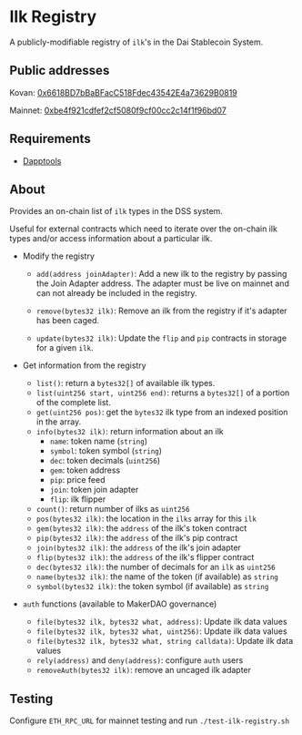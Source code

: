 # Ilk Registry

A publicly-modifiable registry of `ilk`'s in the Dai Stablecoin System.

## Public addresses

Kovan: [0x6618BD7bBaBFacC518Fdec43542E4a73629B0819](https://kovan.etherscan.io/address/0x6618bd7bbabfacc518fdec43542e4a73629b0819)

Mainnet: [0xbe4f921cdfef2cf5080f9cf00cc2c14f1f96bd07](https://etherscan.io/address/0xbe4f921cdfef2cf5080f9cf00cc2c14f1f96bd07)

## Requirements

* [Dapptools](https://github.com/dapphub/dapptools)

## About

Provides an on-chain list of `ilk` types in the DSS system.

Useful for external contracts which need to iterate over the on-chain ilk types and/or access information about a particular ilk.

* Modify the registry

    * `add(address joinAdapter)`: Add a new ilk to the registry by passing the Join Adapter address. The adapter must be live on mainnet and can not already be included in the registry.

    * `remove(bytes32 ilk)`: Remove an ilk from the registry if it's adapter has been caged.
    * `update(bytes32 ilk)`: Update the `flip` and `pip` contracts in storage for a given `ilk`.

* Get information from the registry

    * `list()`: return a `bytes32[]` of available ilk types.
    * `list(uint256 start, uint256 end)`: returns a `bytes32[]` of a portion of the complete list.
    * `get(uint256 pos)`: get the `bytes32` ilk type from an indexed position in the array.
    * `info(bytes32 ilk)`: return information about an ilk
        * `name`: token name (`string`)
        * `symbol`: token symbol (`string`)
        * `dec`: token decimals (`uint256`)
        * `gem`: token address
        * `pip`: price feed
        * `join`: token join adapter
        * `flip`: ilk flipper
    * `count()`: return number of ilks as `uint256`
    * `pos(bytes32 ilk)`: the location in the `ilks` array for this `ilk`
    * `gem(bytes32 ilk)`: the `address` of the ilk's token contract
    * `pip(bytes32 ilk)`: the `address` of the ilk's pip contract
    * `join(bytes32 ilk)`: the `address` of the ilk's join adapter
    * `flip(bytes32 ilk)`: the `address` of the ilk's flipper contract
    * `dec(bytes32 ilk)`: the number of decimals for an `ilk` as `uint256`
    * `name(bytes32 ilk)`: the name of the token (if available) as `string`
    * `symbol(bytes32 ilk)`: the token symbol (if available) as `string`

* `auth` functions (available to MakerDAO governance)

    * `file(bytes32 ilk, bytes32 what, address)`: Update ilk data values
    * `file(bytes32 ilk, bytes32 what, uint256)`: Update ilk data values
    * `file(bytes32 ilk, bytes32 what, string calldata)`: Update ilk data values
    * `rely(address)` and `deny(address)`: configure `auth` users
    * `removeAuth(bytes32 ilk)`: remove an uncaged ilk adapter


## Testing

Configure `ETH_RPC_URL` for mainnet testing and run `./test-ilk-registry.sh`
